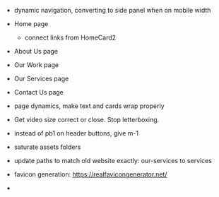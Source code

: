 - dynamic navigation, converting to side panel when on mobile width
- Home page
  - connect links from HomeCard2
- About Us page
- Our Work page
- Our Services page
- Contact Us page
- page dynamics, make text and cards wrap properly
- Get video size correct or close. Stop letterboxing.
- instead of pb1 on header buttons, give m-1
- saturate assets folders

- update paths to match old website exactly: our-services to services
- favicon generation: https://realfavicongenerator.net/
- 